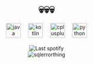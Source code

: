 <h1 align="center">💀💀💀</h1>

<div align="center">
  
  <img src="https://cdn.jsdelivr.net/gh/devicons/devicon/icons/java/java-original.svg" height="40" alt="java logo"  />
  <img width="12" />
  <img src="https://cdn.jsdelivr.net/gh/devicons/devicon/icons/kotlin/kotlin-original.svg" height="40" alt="kotlin logo"  />
  <img width="12" />
  <img src="https://cdn.jsdelivr.net/gh/devicons/devicon/icons/cplusplus/cplusplus-original.svg" height="40" alt="cplusplus logo"  />
  <img width="12" />
  <img src="https://cdn.jsdelivr.net/gh/devicons/devicon/icons/python/python-original.svg" height="40" alt="python logo"  />
  
  <br/>
  <br/>
  
  <img src="https://spotify-recently-played-readme.vercel.app/api?user=eg9no0brqmzrmfy6crh7e7fsy&count=10" alt="Last spotify"/>

  <br/>
  
  <div>
    <img src="https://komarev.com/ghpvc/?username=sqlerrorthing&color=grey&style=flat&label=Views" alt="sqlerrorthing">
  </div>
  
</div>
